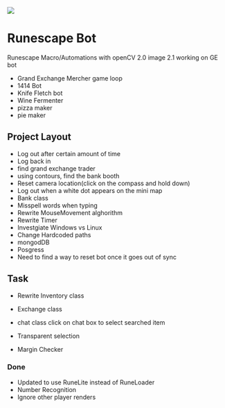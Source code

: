 ![](https://imgur.com/a/zUhteau)
# Runescape Bot
Runescape Macro/Automations with openCV
2.0 image
2.1 working on GE bot
- Grand Exchange Mercher game loop
- 1414 Bot
- Knife Fletch bot
- Wine Fermenter
- pizza maker
- pie maker


## Project Layout

- Log out after certain amount of time
- Log back in
- find grand exchange trader
- using contours, find the bank booth
- Reset camera location(click on the compass and hold down)
- Log out when a white dot appears on the mini map
- Bank class
- Misspell words when typing
- Rewrite MouseMovement alghorithm
- Rewrite Timer
- Investgiate Windows vs Linux 
- Change Hardcoded paths
- mongodDB
- Posgress
- Need to find a way to reset bot once it goes out of sync



## Task

- Rewrite Inventory class
- Exchange class
- chat class
	click on chat box to select searched item
- Transparent selection

- Margin Checker

### Done
- Updated to use RuneLite instead of RuneLoader
- Number Recognition
- Ignore other player renders

